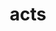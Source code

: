 ---
title: "acts"
layout: cache
categories: [package, develop]
meta: {"versions": ["38.2.0"], "compilers": ["gcc@=11.4.0"], "oss": ["ubuntu22.04"], "platforms": ["linux"], "targets": ["x86_64_v3"], "stacks": ["hep", "root"], "num_specs": 11, "num_specs_by_stack": {"root": 11, "hep": 11}}
spec_details: [{"hash": "2ke6z3cxauraaafxzu6mnh4rvmkmasns", "compiler": "gcc@=11.4.0", "versions": ["38.2.0"], "os": "ubuntu22.04", "platform": "linux", "target": "x86_64_v3", "variants": ["~alignment", "+analysis", "~benchmarks", "build_system=cmake", "build_type=Release", "~cuda", "cxxstd=20", "+dd4hep", "+edm4hep", "+examples", "+fatras", "~fatras_geant4", "+geant4", "generator=make", "~geomodel", "+hepmc3", "~integration_tests", "~ipo", "+json", "~legacy", "log_failure_threshold=MAX", "~odd", "~onnx", "+podio", "~profilecpu", "~profilemem", "+pythia8", "+python", "scalar=double", "~svg", "+tgeo", "~traccc", "~unit_tests"], "stacks": ["root", "hep"], "size": "-", "tarball": "https://binaries.spack.io/develop/build_cache/linux-ubuntu22.04-x86_64_v3/gcc-11.4.0/acts-38.2.0/linux-ubuntu22.04-x86_64_v3-gcc-11.4.0-acts-38.2.0-2ke6z3cxauraaafxzu6mnh4rvmkmasns.spack"}, {"hash": "czry72qavx65fktzpzp2dkdumksbxxyf", "compiler": "gcc@=11.4.0", "versions": ["38.2.0"], "os": "ubuntu22.04", "platform": "linux", "target": "x86_64_v3", "variants": ["~alignment", "+analysis", "~benchmarks", "build_system=cmake", "build_type=Release", "~cuda", "cxxstd=20", "+dd4hep", "+edm4hep", "+examples", "+fatras", "~fatras_geant4", "+geant4", "generator=make", "~geomodel", "+hepmc3", "~integration_tests", "~ipo", "+json", "~legacy", "log_failure_threshold=MAX", "~odd", "~onnx", "+podio", "~profilecpu", "~profilemem", "+pythia8", "+python", "scalar=double", "~svg", "+tgeo", "~traccc", "~unit_tests"], "stacks": ["root", "hep"], "size": "-", "tarball": "https://binaries.spack.io/develop/build_cache/linux-ubuntu22.04-x86_64_v3/gcc-11.4.0/acts-38.2.0/linux-ubuntu22.04-x86_64_v3-gcc-11.4.0-acts-38.2.0-czry72qavx65fktzpzp2dkdumksbxxyf.spack"}, {"hash": "dmiahee6nynbsh3rdeq7vmv26tz4fs6i", "compiler": "gcc@=11.4.0", "versions": ["38.2.0"], "os": "ubuntu22.04", "platform": "linux", "target": "x86_64_v3", "variants": ["~alignment", "+analysis", "~benchmarks", "build_system=cmake", "build_type=Release", "~cuda", "cxxstd=20", "+dd4hep", "+edm4hep", "+examples", "+fatras", "~fatras_geant4", "+geant4", "generator=make", "~geomodel", "+hepmc3", "~integration_tests", "~ipo", "+json", "~legacy", "log_failure_threshold=MAX", "~odd", "~onnx", "+podio", "~profilecpu", "~profilemem", "+pythia8", "+python", "scalar=double", "~svg", "+tgeo", "~traccc", "~unit_tests"], "stacks": ["root", "hep"], "size": "-", "tarball": "https://binaries.spack.io/develop/build_cache/linux-ubuntu22.04-x86_64_v3/gcc-11.4.0/acts-38.2.0/linux-ubuntu22.04-x86_64_v3-gcc-11.4.0-acts-38.2.0-dmiahee6nynbsh3rdeq7vmv26tz4fs6i.spack"}, {"hash": "f2wsln4shh5sbxvqambrz7o5slwzeccu", "compiler": "gcc@=11.4.0", "versions": ["38.2.0"], "os": "ubuntu22.04", "platform": "linux", "target": "x86_64_v3", "variants": ["~alignment", "+analysis", "~benchmarks", "build_system=cmake", "build_type=Release", "~cuda", "cxxstd=20", "+dd4hep", "+edm4hep", "+examples", "+fatras", "~fatras_geant4", "+geant4", "generator=make", "~geomodel", "+hepmc3", "~integration_tests", "~ipo", "+json", "~legacy", "log_failure_threshold=MAX", "~odd", "~onnx", "+podio", "~profilecpu", "~profilemem", "+pythia8", "+python", "scalar=double", "~svg", "+tgeo", "~traccc", "~unit_tests"], "stacks": ["root", "hep"], "size": "-", "tarball": "https://binaries.spack.io/develop/build_cache/linux-ubuntu22.04-x86_64_v3/gcc-11.4.0/acts-38.2.0/linux-ubuntu22.04-x86_64_v3-gcc-11.4.0-acts-38.2.0-f2wsln4shh5sbxvqambrz7o5slwzeccu.spack"}, {"hash": "f5bytong44ppxnttxy2fuzwroyrufed5", "compiler": "gcc@=11.4.0", "versions": ["38.2.0"], "os": "ubuntu22.04", "platform": "linux", "target": "x86_64_v3", "variants": ["~alignment", "+analysis", "~benchmarks", "build_system=cmake", "build_type=Release", "~cuda", "cxxstd=20", "+dd4hep", "+edm4hep", "+examples", "+fatras", "~fatras_geant4", "+geant4", "generator=make", "~geomodel", "+hepmc3", "~integration_tests", "~ipo", "+json", "~legacy", "log_failure_threshold=MAX", "~odd", "~onnx", "+podio", "~profilecpu", "~profilemem", "+pythia8", "+python", "scalar=double", "~svg", "+tgeo", "~traccc", "~unit_tests"], "stacks": ["root", "hep"], "size": "-", "tarball": "https://binaries.spack.io/develop/build_cache/linux-ubuntu22.04-x86_64_v3/gcc-11.4.0/acts-38.2.0/linux-ubuntu22.04-x86_64_v3-gcc-11.4.0-acts-38.2.0-f5bytong44ppxnttxy2fuzwroyrufed5.spack"}, {"hash": "fuznr7go3pg4mug3zhidlcsuon74666x", "compiler": "gcc@=11.4.0", "versions": ["38.2.0"], "os": "ubuntu22.04", "platform": "linux", "target": "x86_64_v3", "variants": ["~alignment", "+analysis", "~benchmarks", "build_system=cmake", "build_type=Release", "~cuda", "cxxstd=20", "+dd4hep", "+edm4hep", "+examples", "+fatras", "~fatras_geant4", "+geant4", "generator=make", "~geomodel", "+hepmc3", "~integration_tests", "~ipo", "+json", "~legacy", "log_failure_threshold=MAX", "~odd", "~onnx", "+podio", "~profilecpu", "~profilemem", "+pythia8", "+python", "scalar=double", "~svg", "+tgeo", "~traccc", "~unit_tests"], "stacks": ["root", "hep"], "size": "-", "tarball": "https://binaries.spack.io/develop/build_cache/linux-ubuntu22.04-x86_64_v3/gcc-11.4.0/acts-38.2.0/linux-ubuntu22.04-x86_64_v3-gcc-11.4.0-acts-38.2.0-fuznr7go3pg4mug3zhidlcsuon74666x.spack"}, {"hash": "pcckbhegoyaigvxnocqthcvgkwu36yyc", "compiler": "gcc@=11.4.0", "versions": ["38.2.0"], "os": "ubuntu22.04", "platform": "linux", "target": "x86_64_v3", "variants": ["~alignment", "+analysis", "~benchmarks", "build_system=cmake", "build_type=Release", "~cuda", "cxxstd=20", "+dd4hep", "+edm4hep", "+examples", "+fatras", "~fatras_geant4", "+geant4", "generator=make", "~geomodel", "+hepmc3", "~integration_tests", "~ipo", "+json", "~legacy", "log_failure_threshold=MAX", "~odd", "~onnx", "+podio", "~profilecpu", "~profilemem", "+pythia8", "+python", "scalar=double", "~svg", "+tgeo", "~traccc", "~unit_tests"], "stacks": ["root", "hep"], "size": "-", "tarball": "https://binaries.spack.io/develop/build_cache/linux-ubuntu22.04-x86_64_v3/gcc-11.4.0/acts-38.2.0/linux-ubuntu22.04-x86_64_v3-gcc-11.4.0-acts-38.2.0-pcckbhegoyaigvxnocqthcvgkwu36yyc.spack"}, {"hash": "tewglxzl5rswb6h4uwu6arok4jqoxaop", "compiler": "gcc@=11.4.0", "versions": ["38.2.0"], "os": "ubuntu22.04", "platform": "linux", "target": "x86_64_v3", "variants": ["~alignment", "+analysis", "~benchmarks", "build_system=cmake", "build_type=Release", "~cuda", "cxxstd=20", "+dd4hep", "+edm4hep", "+examples", "+fatras", "~fatras_geant4", "+geant4", "generator=make", "~geomodel", "+hepmc3", "~integration_tests", "~ipo", "+json", "~legacy", "log_failure_threshold=MAX", "~odd", "~onnx", "+podio", "~profilecpu", "~profilemem", "+pythia8", "+python", "scalar=double", "~svg", "+tgeo", "~traccc", "~unit_tests"], "stacks": ["root", "hep"], "size": "-", "tarball": "https://binaries.spack.io/develop/build_cache/linux-ubuntu22.04-x86_64_v3/gcc-11.4.0/acts-38.2.0/linux-ubuntu22.04-x86_64_v3-gcc-11.4.0-acts-38.2.0-tewglxzl5rswb6h4uwu6arok4jqoxaop.spack"}, {"hash": "xryxsysibtehuaf7bby4ljaq4coweujs", "compiler": "gcc@=11.4.0", "versions": ["38.2.0"], "os": "ubuntu22.04", "platform": "linux", "target": "x86_64_v3", "variants": ["~alignment", "+analysis", "~benchmarks", "build_system=cmake", "build_type=Release", "~cuda", "cxxstd=20", "+dd4hep", "+edm4hep", "+examples", "+fatras", "~fatras_geant4", "+geant4", "generator=make", "~geomodel", "+hepmc3", "~integration_tests", "~ipo", "+json", "~legacy", "log_failure_threshold=MAX", "~odd", "~onnx", "+podio", "~profilecpu", "~profilemem", "+pythia8", "+python", "scalar=double", "~svg", "+tgeo", "~traccc", "~unit_tests"], "stacks": ["root", "hep"], "size": "-", "tarball": "https://binaries.spack.io/develop/build_cache/linux-ubuntu22.04-x86_64_v3/gcc-11.4.0/acts-38.2.0/linux-ubuntu22.04-x86_64_v3-gcc-11.4.0-acts-38.2.0-xryxsysibtehuaf7bby4ljaq4coweujs.spack"}, {"hash": "yvzixgewyjtbia43vi7n7lpfs7hiwlae", "compiler": "gcc@=11.4.0", "versions": ["38.2.0"], "os": "ubuntu22.04", "platform": "linux", "target": "x86_64_v3", "variants": ["~alignment", "+analysis", "~benchmarks", "build_system=cmake", "build_type=Release", "~cuda", "cxxstd=20", "+dd4hep", "+edm4hep", "+examples", "+fatras", "~fatras_geant4", "+geant4", "generator=make", "~geomodel", "+hepmc3", "~integration_tests", "~ipo", "+json", "~legacy", "log_failure_threshold=MAX", "~odd", "~onnx", "+podio", "~profilecpu", "~profilemem", "+pythia8", "+python", "scalar=double", "~svg", "+tgeo", "~traccc", "~unit_tests"], "stacks": ["root", "hep"], "size": "-", "tarball": "https://binaries.spack.io/develop/build_cache/linux-ubuntu22.04-x86_64_v3/gcc-11.4.0/acts-38.2.0/linux-ubuntu22.04-x86_64_v3-gcc-11.4.0-acts-38.2.0-yvzixgewyjtbia43vi7n7lpfs7hiwlae.spack"}, {"hash": "zjofgxs4hoef3h3cllqcj4svnlr4gb7r", "compiler": "gcc@=11.4.0", "versions": ["38.2.0"], "os": "ubuntu22.04", "platform": "linux", "target": "x86_64_v3", "variants": ["~alignment", "+analysis", "~benchmarks", "build_system=cmake", "build_type=Release", "~cuda", "cxxstd=20", "+dd4hep", "+edm4hep", "+examples", "+fatras", "~fatras_geant4", "+geant4", "generator=make", "~geomodel", "+hepmc3", "~integration_tests", "~ipo", "+json", "~legacy", "log_failure_threshold=MAX", "~odd", "~onnx", "+podio", "~profilecpu", "~profilemem", "+pythia8", "+python", "scalar=double", "~svg", "+tgeo", "~traccc", "~unit_tests"], "stacks": ["root", "hep"], "size": "-", "tarball": "https://binaries.spack.io/develop/build_cache/linux-ubuntu22.04-x86_64_v3/gcc-11.4.0/acts-38.2.0/linux-ubuntu22.04-x86_64_v3-gcc-11.4.0-acts-38.2.0-zjofgxs4hoef3h3cllqcj4svnlr4gb7r.spack"}]
---
